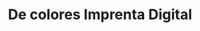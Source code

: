 ---
title: "De colores Imprenta Digital"
url: /ycua-sati/de-colores-imprenta-digital/
shop: copyshop
---